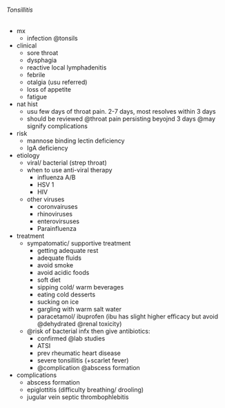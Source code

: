 ###### Tonsillitis

- mx
    + infection @tonsils
- clinical
    + sore throat
    + dysphagia
    + reactive local lymphadenitis
    + febrile
    + otalgia (usu referred)
    + loss of appetite
    + fatigue
- nat hist
    + usu few days of throat pain. 2-7 days, most resolves within 3 days
    + should be reviewed @throat pain persisting beyojnd 3 days @may signify complications
- risk 
    + mannose binding lectin deficiency
    + IgA deficiency
- etiology
    + viral/ bacterial (strep throat)
    + when to use anti-viral therapy 
        * influenza A/B
        * HSV 1
        * HIV
    + other viruses
        * coronvairuses
        * rhinoviruses
        * enterovirsuses
        * Parainfluenza
- treatment
    + sympatomatic/ supportive treatment
        * getting adequate rest
        * adequate fluids
        * avoid smoke
        * avoid acidic foods
        * soft diet
        * sipping cold/ warm beverages
        * eating cold desserts
        * sucking on ice
        * gargling with warm salt water
        * paracetamol/ ibuprofen (ibu has slight higher efficacy but avoid @dehydrated @renal toxicity)
    + @risk of bacterial infx then give antibiotics:
        * confirmed @lab studies
        * ATSI
        * prev rheumatic heart disease
        * severe tonsillitis (+scarlet fever)
        * @complication @abscess formation
- complications
    + abscess formation
    + epiglottitis (difficulty breathing/ drooling)
    + jugular vein septic thrombophlebitis


